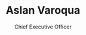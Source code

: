 ---
title: Aslan Varoqua
name: Name-3
subtitle: Chief Executive Officer
layout: 2017_default
modal-id: 1
img: aslan-varoqua-duas-ceo.jpg
thumbnail: aslan-varoqua-duas-ceo.jpg
alt: Image of Aslan Varoqua CEO
topic: Aslan Varoqua CEO 
description: Chief Executive Officer of Duas Americas Group, Inc
---